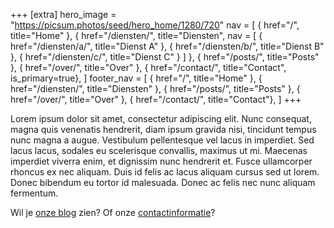+++
[extra]
hero_image = "https://picsum.photos/seed/hero_home/1280/720"
nav = [
    { href="/", title="Home" },
    { href="/diensten/", title="Diensten", nav = [ 
        { href="/diensten/a/", title="Dienst A" }, 
        { href="/diensten/b/", title="Dienst B" }, 
        { href="/diensten/c/", title="Dienst C" } 
    ] },
    { href="/posts/", title="Posts" },
    { href="/over/", title="Over" },
    { href="/contact/", title="Contact", is_primary=true},
]
footer_nav = [
    { href="/", title="Home" },
    { href="/diensten/", title="Diensten" },
    { href="/posts/", title="Posts" },
    { href="/over/", title="Over" },
    { href="/contact/", title="Contact"},
]
+++

Lorem ipsum dolor sit amet, consectetur adipiscing elit. Nunc consequat, magna quis venenatis hendrerit, diam ipsum gravida nisi, tincidunt tempus nunc magna a augue. Vestibulum pellentesque vel lacus in imperdiet. Sed lacus lacus, sodales eu scelerisque convallis, maximus ut mi. Maecenas imperdiet viverra enim, et dignissim nunc hendrerit et. Fusce ullamcorper rhoncus ex nec aliquam. Duis id felis ac lacus aliquam cursus sed ut lorem. Donec bibendum eu tortor id malesuada. Donec ac felis nec nunc aliquam fermentum.

Wil je [onze blog](/posts/) zien? Of onze [contactinformatie](/contact/)?
